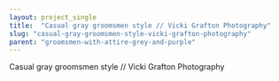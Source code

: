 ```yaml
---
layout: project_single
title:  "Casual gray groomsmen style // Vicki Grafton Photography"
slug: "casual-gray-groomsmen-style-vicki-grafton-photography"
parent: "groomsmen-with-attire-grey-and-purple"
---
```

Casual gray groomsmen style // Vicki Grafton Photography